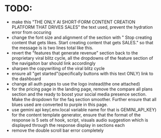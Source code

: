 # TODO:
- make this "THE ONLY AI SHORT-FORM CONTENT CREATION PLATFORM THAT DRIVES SALES" the text used, prevent the hydration error from occuring
- change the font size and alignment of the section with "
Stop creating content that gets likes.
Start creating content that gets SALES." so that the message is is two lines total like this.
- revert the "features that generate revenue" section back to the proprietary viral blitz cycle, all the dropdowns of the feature section of the navigaiton bar should link accordingly
- sharpen the copywriting of the viral blitz cycle
- ensure all "get started"(specifically buttons with this text ONLY) link to the dashboard
- change all auth pages to use the logo instead(the one attached)
- for the pricing page in the landing page, remove the compare all plans section and the ready to boost your social media presence section. Make the dropdown for the faq section smoother. Further ensure that all blues used are converted to purple in this page.
- use gemini api key(.env.local variable name for that is GEMINI_API_KEY) for the content template generator, ensure that the format of the response is 5 sets of hook, script, visuals audio suggestion which is displayed through the response display in sections each
- remove the double scroll bar error completely
